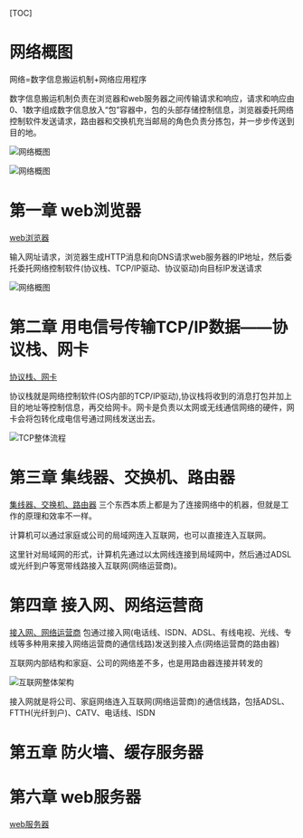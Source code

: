 
[TOC]



# 网络概图
网络=数字信息搬运机制+网络应用程序

数字信息搬运机制负责在浏览器和web服务器之间传输请求和响应，请求和响应由0、1数字组成数字信息放入“包”容器中，包的头部存储控制信息，浏览器委托网络控制软件发送请求，路由器和交换机充当邮局的角色负责分拣包，并一步步传送到目的地。

![网络概图](./pic/网络是怎样连接的_网络概图.png)


![网络概图](./pic/网络是怎样连接的_互联网.png)

   
# 第一章 web浏览器
[web浏览器](./web浏览器.md)

输入网址请求，浏览器生成HTTP消息和向DNS请求web服务器的IP地址，然后委托委托网络控制软件(协议栈、TCP/IP驱动、协议驱动)向目标IP发送请求

![网络概图](./pic/网络是怎样连接的_浏览器工作.png)



# 第二章 用电信号传输TCP/IP数据——协议栈、网卡
[协议栈、网卡](./协议栈、网卡.md)

协议栈就是网络控制软件(OS内部的TCP/IP驱动),协议栈将收到的消息打包并加上目的地址等控制信息，再交给网卡。网卡是负责以太网或无线通信网络的硬件，网卡会将包转化成电信号通过网线发送出去。

![TCP整体流程](./pic/网络是怎样连接的_TCP整体流程.png)


# 第三章 集线器、交换机、路由器
[集线器、交换机、路由器](./集线器、交换机、路由器.md) 三个东西本质上都是为了连接网络中的机器，但就是工作的原理和效率不一样。

计算机可以通过家庭或公司的局域网连入互联网，也可以直接连入互联网。

这里针对局域网的形式，计算机先通过以太网线连接到局域网中，然后通过ADSL或光纤到户等宽带线路接入互联网(网络运营商)。

# 第四章 接入网、网络运营商
[接入网、网络运营商](./接入网、网络运营商.md)
包通过接入网(电话线、ISDN、ADSL、有线电视、光线、专线等多种用来接入网络运营商的通信线路)发送到接入点(网络运营商的路由器)

互联网内部结构和家庭、公司的网络差不多，也是用路由器连接并转发的

![互联网整体架构](./pic/网络是怎样连接的_互联网整体架构.png)

接入网就是将公司、家庭网络连入互联网(网络运营商)的通信线路，包括ADSL、FTTH(光纤到户)、CATV、电话线、ISDN

# 第五章 防火墙、缓存服务器


# 第六章 web服务器
[web服务器](./web服务器.md)


